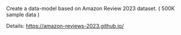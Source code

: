 Create a data-model based on Amazon Review 2023 dataset. ( 500K sample data )

Details:
https://amazon-reviews-2023.github.io/
